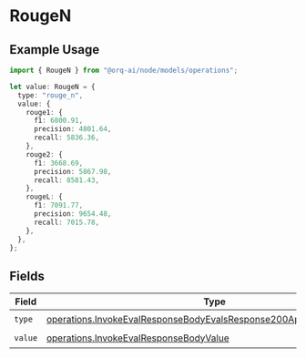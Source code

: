 # RougeN

## Example Usage

```typescript
import { RougeN } from "@orq-ai/node/models/operations";

let value: RougeN = {
  type: "rouge_n",
  value: {
    rouge1: {
      f1: 6800.91,
      precision: 4801.64,
      recall: 5836.36,
    },
    rouge2: {
      f1: 3668.69,
      precision: 5867.98,
      recall: 8581.43,
    },
    rougeL: {
      f1: 7091.77,
      precision: 9654.48,
      recall: 7015.78,
    },
  },
};
```

## Fields

| Field                                                                                                                                                        | Type                                                                                                                                                         | Required                                                                                                                                                     | Description                                                                                                                                                  |
| ------------------------------------------------------------------------------------------------------------------------------------------------------------ | ------------------------------------------------------------------------------------------------------------------------------------------------------------ | ------------------------------------------------------------------------------------------------------------------------------------------------------------ | ------------------------------------------------------------------------------------------------------------------------------------------------------------ |
| `type`                                                                                                                                                       | [operations.InvokeEvalResponseBodyEvalsResponse200ApplicationJSONType](../../models/operations/invokeevalresponsebodyevalsresponse200applicationjsontype.md) | :heavy_check_mark:                                                                                                                                           | N/A                                                                                                                                                          |
| `value`                                                                                                                                                      | [operations.InvokeEvalResponseBodyValue](../../models/operations/invokeevalresponsebodyvalue.md)                                                             | :heavy_check_mark:                                                                                                                                           | N/A                                                                                                                                                          |
